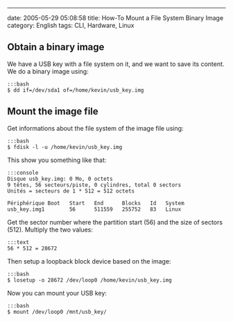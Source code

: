 ---
date: 2005-05-29 05:08:58
title: How-To Mount a File System Binary Image
category: English
tags: CLI, Hardware, Linux

## Obtain a binary image

We have a USB key with a file system on it, and we want to save its content. We do a binary image using:

    :::bash
    $ dd if=/dev/sda1 of=/home/kevin/usb_key.img

## Mount the image file

Get informations about the file system of the image file using:

    :::bash
    $ fdisk -l -u /home/kevin/usb_key.img

This show you something like that:

    :::console
    Disque usb_key.img: 0 Mo, 0 octets
    9 têtes, 56 secteurs/piste, 0 cylindres, total 0 sectors
    Unités = secteurs de 1 * 512 = 512 octets

    Périphérique Boot   Start   End      Blocks   Id   System
    usb_key.img1        56      511559   255752   83   Linux

Get the sector number where the partition start (56) and the size of sectors (512). Multiply the two values:

    :::text
    56 * 512 = 28672

Then setup a loopback block device based on the image:

    :::bash
    $ losetup -o 28672 /dev/loop0 /home/kevin/usb_key.img

Now you can mount your USB key:

    :::bash
    $ mount /dev/loop0 /mnt/usb_key/

